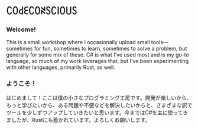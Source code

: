 # ꉔꄲ꒯ꏂꉔꄲꋊꇙꉔ꒐ꄲ꒤ꇙ

### Welcome!

This is a small workshop where I occasionally upload small tools—sometimes for fun, sometimes to learn, sometimes to solve a problem, but generally for some mix of these. C# is what I've used most and is my go-to language, so much of my work leverages that, but I've been experimenting with other languages, primarily Rust, as well.

### ようこそ！

はじめまして！ここは僕の小さなプログラミング工房です。開発が楽しいから、もっと学びたいから、ある問題や不便などを解決したいからと、さまざまな訳でツールを少しずつアップしていきたいと思います。今まではC#を主に使ってきましたが、Rustにも惹かれています。よろしくお願いします。
